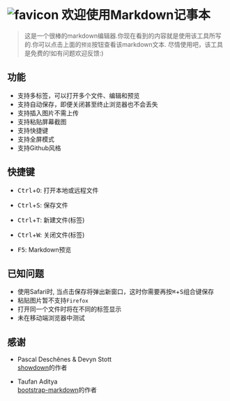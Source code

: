 # ![favicon](http://zzzhan.github.io/markdown-notepad/dist/img/favicon-96x96.png) 欢迎使用Markdown记事本

> 这是一个很棒的markdown编辑器.你现在看到的内容就是使用该工具所写的.你可以点击上面的`预览`按钮查看该markdown文本. 尽情使用吧，该工具是免费的!如有问题欢迎反馈:)


## 功能

* 支持多标签，可以打开多个文件、编辑和预览
* 支持自动保存，即便关闭甚至终止浏览器也不会丢失
* 支持插入图片不需上传
* 支持粘贴屏幕截图
* 支持快捷键
* 支持全屏模式
* 支持Github风格

## 快捷键

* <kbd>Ctrl</kbd>+<kbd>O</kbd>: 打开本地或远程文件

* <kbd>Ctrl</kbd>+<kbd>S</kbd>: 保存文件

* <kbd>Ctrl</kbd>+<kbd>T</kbd>: 新建文件(标签)

* <kbd>Ctrl</kbd>+<kbd>W</kbd>: 关闭文件(标签)

* <kbd>F5</kbd>: Markdown预览

## 已知问题

* 使用Safari时, 当点击保存将弹出新窗口，这时你需要再按<kbd>⌘</kbd>+<kbd>S</kbd>组合键保存
* 粘贴图片暂不支持`Firefox`
* 打开同一个文件时将在不同的标签显示
* 未在移动端浏览器中测试

## 感谢

* Pascal Deschênes & Devyn Stott<br/>
  [showdown](https://github.com/showdownjs/showdown)的作者

* Taufan Aditya<br/>
  [bootstrap-markdown](https://github.com/toopay/bootstrap-markdown)的作者
